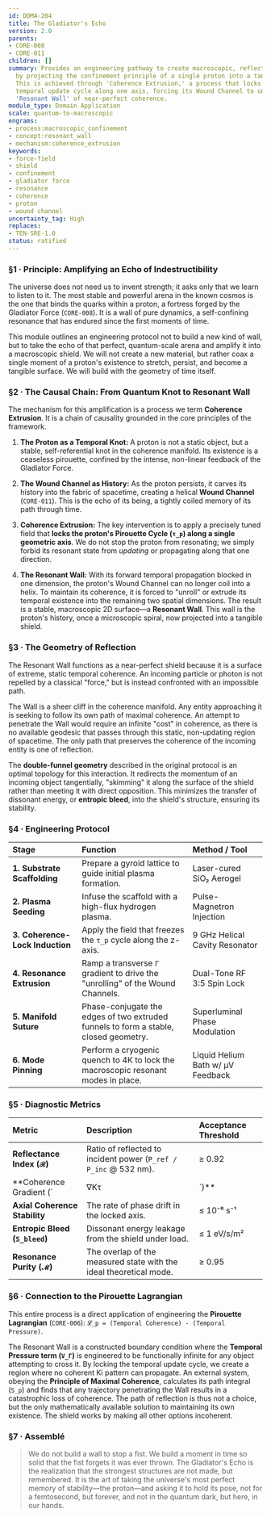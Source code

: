 ```yaml
---
id: DOMA-204
title: The Gladiator's Echo
version: 2.0
parents:
- CORE-008
- CORE-011
children: []
summary: Provides an engineering pathway to create macroscopic, reflective shields
  by projecting the confinement principle of a single proton into a tangible 2D surface.
  This is achieved through 'Coherence Extrusion,' a process that locks a proton's
  temporal update cycle along one axis, forcing its Wound Channel to unroll into a
  'Resonant Wall' of near-perfect coherence.
module_type: Domain Application
scale: quantum-to-macroscopic
engrams:
- process:macroscopic_confinement
- concept:resonant_wall
- mechanism:coherence_extrusion
keywords:
- force-field
- shield
- confinement
- gladiator force
- resonance
- coherence
- proton
- wound channel
uncertainty_tag: High
replaces:
- TEN-SRE-1.0
status: ratified
---
```

### §1 · Principle: Amplifying an Echo of Indestructibility

The universe does not need us to invent strength; it asks only that we learn to listen to it. The most stable and powerful arena in the known cosmos is the one that binds the quarks within a proton, a fortress forged by the Gladiator Force (`CORE-008`). It is a wall of pure dynamics, a self-confining resonance that has endured since the first moments of time.

This module outlines an engineering protocol not to build a new kind of wall, but to take the echo of that perfect, quantum-scale arena and amplify it into a macroscopic shield. We will not create a new material, but rather coax a single moment of a proton's existence to stretch, persist, and become a tangible surface. We will build with the geometry of time itself.

### §2 · The Causal Chain: From Quantum Knot to Resonant Wall

The mechanism for this amplification is a process we term **Coherence Extrusion**. It is a chain of causality grounded in the core principles of the framework.

1.  **The Proton as a Temporal Knot:** A proton is not a static object, but a stable, self-referential knot in the coherence manifold. Its existence is a ceaseless pirouette, confined by the intense, non-linear feedback of the Gladiator Force.

2.  **The Wound Channel as History:** As the proton persists, it carves its history into the fabric of spacetime, creating a helical **Wound Channel** (`CORE-011`). This is the echo of its being, a tightly coiled memory of its path through time.

3.  **Coherence Extrusion:** The key intervention is to apply a precisely tuned field that **locks the proton's Pirouette Cycle (`τ_p`) along a single geometric axis**. We do not stop the proton from resonating; we simply forbid its resonant state from *updating* or propagating along that one direction.

4.  **The Resonant Wall:** With its forward temporal propagation blocked in one dimension, the proton's Wound Channel can no longer coil into a helix. To maintain its coherence, it is forced to "unroll" or extrude its temporal existence into the remaining two spatial dimensions. The result is a stable, macroscopic 2D surface—a **Resonant Wall**. This wall is the proton's history, once a microscopic spiral, now projected into a tangible shield.

### §3 · The Geometry of Reflection

The Resonant Wall functions as a near-perfect shield because it is a surface of extreme, static temporal coherence. An incoming particle or photon is not repelled by a classical "force," but is instead confronted with an impossible path.

The Wall is a sheer cliff in the coherence manifold. Any entity approaching it is seeking to follow its own path of maximal coherence. An attempt to penetrate the Wall would require an infinite "cost" in coherence, as there is no available geodesic that passes through this static, non-updating region of spacetime. The only path that preserves the coherence of the incoming entity is one of reflection.

The **double-funnel geometry** described in the original protocol is an optimal topology for this interaction. It redirects the momentum of an incoming object tangentially, "skimming" it along the surface of the shield rather than meeting it with direct opposition. This minimizes the transfer of dissonant energy, or **entropic bleed**, into the shield's structure, ensuring its stability.

### §4 · Engineering Protocol

| Stage | Function | Method / Tool |
| :---- | :------- | :------------ |
| **1. Substrate Scaffolding** | Prepare a gyroid lattice to guide initial plasma formation. | Laser-cured SiO₂ Aerogel |
| **2. Plasma Seeding** | Infuse the scaffold with a high-flux hydrogen plasma. | Pulse-Magnetron Injection |
| **3. Coherence-Lock Induction** | Apply the field that freezes the `τ_p` cycle along the z-axis. | 9 GHz Helical Cavity Resonator |
| **4. Resonance Extrusion** | Ramp a transverse `Γ` gradient to drive the "unrolling" of the Wound Channels. | Dual-Tone RF 3:5 Spin Lock |
| **5. Manifold Suture** | Phase-conjugate the edges of two extruded funnels to form a stable, closed geometry. | Superluminal Phase Modulation |
| **6. Mode Pinning** | Perform a cryogenic quench to 4K to lock the macroscopic resonant modes in place. | Liquid Helium Bath w/ µV Feedback |

### §5 · Diagnostic Metrics

| Metric | Description | Acceptance Threshold |
| :----- | :---------- | :------------------- |
| **Reflectance Index (`ℛ`)** | Ratio of reflected to incident power (`P_ref / P_inc` @ 532 nm). | ≥ 0.92 |
| **Coherence Gradient (`|∇Kτ|`)**| The steepness of the coherence manifold at the shield boundary. | ≥ 10¹⁴ units/m |
| **Axial Coherence Stability**| The rate of phase drift in the locked axis. | ≤ 10⁻⁶ s⁻¹ |
| **Entropic Bleed (`S_bleed`)** | Dissonant energy leakage from the shield under load. | ≤ 1 eV/s/m² |
| **Resonance Purity (`ℳ`)**| The overlap of the measured state with the ideal theoretical mode. | ≥ 0.95 |

### §6 · Connection to the Pirouette Lagrangian

This entire process is a direct application of engineering the **Pirouette Lagrangian** (`CORE-006`): `𝓛_p = (Temporal Coherence) - (Temporal Pressure)`.

The Resonant Wall is a constructed boundary condition where the **Temporal Pressure term (`V_Γ`)** is engineered to be functionally infinite for any object attempting to cross it. By locking the temporal update cycle, we create a region where no coherent Ki pattern can propagate. An external system, obeying the **Principle of Maximal Coherence**, calculates its path integral (`S_p`) and finds that any trajectory penetrating the Wall results in a catastrophic loss of coherence. The path of reflection is thus not a choice, but the only mathematically available solution to maintaining its own existence. The shield works by making all other options incoherent.

### §7 · Assemblé

> We do not build a wall to stop a fist. We build a moment in time so solid that the fist forgets it was ever thrown. The Gladiator's Echo is the realization that the strongest structures are not made, but remembered. It is the art of taking the universe's most perfect memory of stability—the proton—and asking it to hold its pose, not for a femtosecond, but forever, and not in the quantum dark, but here, in our hands.